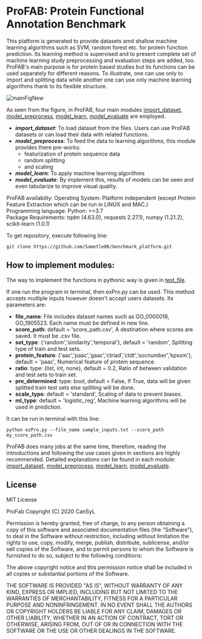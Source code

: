 # ProFAB: Protein Functional Annotation Benchmark

This platform is generated to provide datasets amd shallow machine learning algorithms such as SVM, random forest etc. for protein function prediction. Its learning method is supervised and to present complete set of machine learning study preprocessing and evaluation steps are added, too. ProFAB's main purpose is for protein based studies but its functions can be used separately for different reasons. To illustrate, one can use only to import and splitting data while another one can use only machine learning algorithms thank to its flexible structure.

![mainFigNew](https://user-images.githubusercontent.com/37181660/150197153-9ce060d5-f0f5-4e9b-bcb5-2044173138da.png)

As seen from the figure, in ProFAB, four main modules [import_dataset](profab/import_dataset), [model_preprocess](profab/model_preprocess), 
[model_learn](profab/model_learn), [model_evaluate](profab/model_evaluate) are employed.
- ***import_dataset***: To load dataset from the files. Users can use ProFAB datasets or can load their data with related functions.
- ***model_preprocess***: To feed the data to learning algorithms, this module provides there pre-works:
	- featurization of protein sequence data
	- random splitting
	- and scaling
- ***model_learn***: To apply machine learning algorithms
- ***model_evaluate***: By implement this, results of models can be seen and even tabularize to improve visual quality.

ProFAB availabilty:
	Operating System: Platform independent (except Protein Feature Extraction which can be run in LINUX and MAC.)\
	Programming language: Python: >=3.7\
	Package Requirements: tqdm (4.63.0), requests 2.27.1), numpy (1.21.2), scikit-learn (1.0.1)

To get repository, execute following line:
```
git clone https://github.com/Sametle06/benchmark_platform.git
```

## How to implement modules:

The way to implement the functions in pythonic way is given in [test_file](test_file.ipynb).

If one run the program in terminal, then exPro.py can be used. This method accepts multiple inputs however doesn't accept users datasets. Its parameters are:
- **file_name**: File includes dataset names such as GO_0000018, GO_1905523. Each name must be defined in new line.
- **score_path**: default = 'score_path.csv', A destination where scores are saved. It must be .csv file.
- **set_type**: {'random','similarity','temporal'}, default = 'random', Splitting type of train and test sets.
- **protein_feature**: {'aac','paac','gaac','ctriad','ctdt','socnumber','kpssm'}, default = 'paac', Numerical feature of protein sequence.
- **ratio**: type: {list, int, none}, default = 0.2, Ratio of between validation and test sets to train set.
- **pre_determined**: type: bool, default = False, If True, data will be given splitted train test sets else splliting will be done.
- **scale_type**: default = 'standard', Scaling of data to prevent biases.
- **ml_type**: default = 'logistic_reg', Machine learning algorithms will be used in prediction.

It can be run in terminal with this line:
```
python ezPro.py --file_name sample_inputs.txt --score_path my_score_path.csv
```

ProFAB does many jobs at the same time, therefore, reading the introductions and following the use cases given in sections are highly recommended. Detailed explanations can be found in each module: [import_dataset](profab/import_dataset), [model_preprocess](profab/model_preprocess), [model_learn](profab/model_learn), [model_evaluate](profab/model_evaluate).



## License

MIT License

ProFab Copyright (C) 2020 CanSyL

Permission is hereby granted, free of charge, to any person obtaining a copy of this software and associated documentation files (the "Software"), to deal in the Software without restriction, including without limitation the rights to use, copy, modify, merge, publish, distribute, sublicense, and/or sell copies of the Software, and to permit persons to whom the Software is furnished to do so, subject to the following conditions:

The above copyright notice and this permission notice shall be included in all copies or substantial portions of the Software.

THE SOFTWARE IS PROVIDED "AS IS", WITHOUT WARRANTY OF ANY KIND, EXPRESS OR IMPLIED, INCLUDING BUT NOT LIMITED TO THE WARRANTIES OF MERCHANTABILITY, FITNESS FOR A PARTICULAR PURPOSE AND NONINFRINGEMENT. IN NO EVENT SHALL THE AUTHORS OR COPYRIGHT HOLDERS BE LIABLE FOR ANY CLAIM, DAMAGES OR OTHER LIABILITY, WHETHER IN AN ACTION OF CONTRACT, TORT OR OTHERWISE, ARISING FROM, OUT OF OR IN CONNECTION WITH THE SOFTWARE OR THE USE OR OTHER DEALINGS IN THE SOFTWARE.
